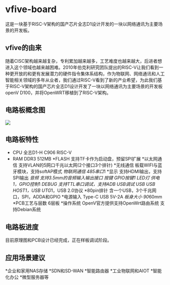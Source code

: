 # vfive-board
这是一块基于RISC-V架构的国产芯片全志D1设计开发的一块以网络通讯为主要场景的开发板。

## vfive的由来
随着CISC架构越来越复杂，专利累加越来越多，工艺难度也越来越大，后进者想进入这个领域也越来越困难。2010年伯克利研究团队提出的RISC-V让我们看到一种更开放的和更有发展潜力的硬件指令集体系结构，作为物联网、网络通讯和人工智能相关领域的多年从业者，我们通过RISC-V看到了新的产业希望，为此我们基于RISC-V架构的国产芯片全志D1设计开发了一块以网络通讯为主要场景的开发板openV D100，并将OpenWRT移植到了RISC-V架构。

## 电路板概念图
![](http://www.openv.cc/wp-content/uploads/2022/03/1010889489-1024x708.jpg)

## 电路板特性
 * CPU	全志D1-H C906 RISC-V
 * RAM	DDR3 512MB
 *FLASH	支持TF卡作为启动盘，预留SPI扩展
 *以太网通信	支持VLAN的5网口千兆以太网(2个接口3个排针)
 *无线通信	板载WIFI与蓝牙模块，支持softAP模式
 *物联网通信	485串口*1
 *显示	支持HDMI输出，支持SPI输出
 *音频	支持3.5mm的音频输入输出接口
 *按键	GPIO按键*1
 *LED灯	供电*1，GPIO控制*1
 *DEBUG	支持TTL串口调试，支持ADB USB调试
 *USB	USB HOST*1，USB UTG*1，USB 2.0协议
 *80pin排针	含一个USB，3个千兆网口，SPI，ADDA和GPIO
 *电源输入	Type-C USB 5V-2A
 *板身大小	90*60mm
 *PCB工艺与层数	6层板
 *操作系统	OpenV官方提供支持OpenWrt路由系统 支持Debian系统

## 电路板进度
目前原理图和PCB设计已经完成，正在样板调试阶段。

## 应用场景建议
 *企业和家用NAS存储
 *SDN和SD-WAN
 *智能路由器
 *工业物联网和AIOT
 *智能化办公
 *微型服务器等
